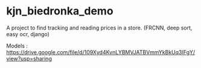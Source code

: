 # kjn_biedronka_demo
A project to find tracking and reading prices in a store. (FRCNN, deep sort, easy ocr, django)

Models :
https://drive.google.com/file/d/109Xyd4KvnLYBMVJATBVmmYkBkUq3IFgY/view?usp=sharing
